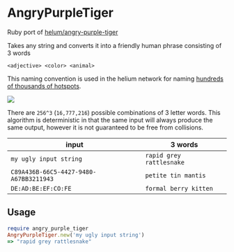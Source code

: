 # AngryPurpleTiger

Ruby port of [helum/angry-purple-tiger](https://github.com/helium/angry-purple-tiger)

Takes any string and converts it into a friendly human phrase consisting of 3 words

`<adjective> <color> <animal>`

This naming convention is used in the helium network for naming [hundreds of thousands of hotspots](https://explorer.helium.com/hotspots). 

![](./images/helium.png)

There are `256^3` (`16,777,216`) possible combinations of 3 letter words. 
This algorithm is deterministic in that the same input will always produce the same output, however it is not guaranteed to be free from collisions. 


| input | 3 words |
| --- | --- |
| `my ugly input string` |  `rapid grey rattlesnake` | 
| `C89A436B-66C5-4427-9480-A67BB3211943` |  `petite tin mantis` | 
| `DE:AD:BE:EF:CO:FE` | `formal berry kitten` | 

## Usage

```ruby
require angry_purple_tiger
AngryPurpleTiger.new('my ugly input string')
=> "rapid grey rattlesnake"
```